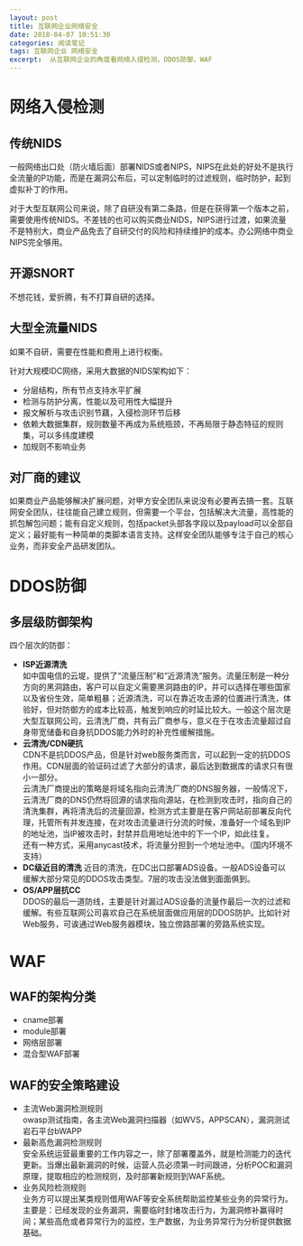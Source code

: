 ```yaml
---
layout: post
title: 互联网企业网络安全
date: 2018-04-07 10:51:30
categories: 阅读笔记
tags: 互联网企业 网络安全
excerpt:  从互联网企业的角度看网络入侵检测，DDOS防御，WAF
---
```


# 网络入侵检测
## 传统NIDS

一般网络出口处（防火墙后面）部署NIDS或者NIPS，NIPS在此处的好处不是执行全流量的P功能，而是在漏洞公布后，可以定制临时的过滤规则，临时防护，起到虚拟补丁的作用。

对于大型互联网公司来说，除了自研没有第二条路，但是在获得第一个版本之前，需要使用传统NIDS。不差钱的也可以购买商业NIDS，NIPS进行过渡，如果流量不是特别大，商业产品免去了自研交付的风险和持续维护的成本。办公网络中商业NIPS完全够用。

## 开源SNORT

不想花钱，爱折腾，有不打算自研的选择。

## 大型全流量NIDS

如果不自研，需要在性能和费用上进行权衡。

针对大规模IDC网络，采用大数据的NIDS架构如下：  
- 分层结构，所有节点支持水平扩展  
- 检测与防护分离，性能以及可用性大幅提升  
- 报文解析与攻击识别节藕，入侵检测环节后移  
- 依赖大数据集群，规则数量不再成为系统瓶颈，不再局限于静态特征的规则集，可以多纬度建模   
- 加规则不影响业务  

## 对厂商的建议

如果商业产品能够解决扩展问题，对甲方安全团队来说没有必要再去搞一套。互联网安全团队，往往能自己建立规则，但需要一个平台，包括解决大流量，高性能的抓包解包问题；能有自定义规则，包括packet头部各字段以及payload可以全部自定义；最好能有一种简单的类脚本语言支持。这样安全团队能够专注于自己的核心业务，而非安全产品研发团队。

# DDOS防御
## 多层级防御架构

四个层次的防御：  
- **ISP近源清洗**  
   如中国电信的云堤，提供了“流量压制”和“近源清洗”服务。流量压制是一种分方向的黑洞路由，客户可以自定义需要黑洞路由的IP，并可以选择在哪些国家以及省份生效，简单粗暴；近源清洗，可以在靠近攻击源的位置进行清洗，体验好，但对防御方的成本比较高，触发到响应的时延比较大。一般这个层次是大型互联网公司，云清洗厂商，共有云厂商参与，意义在于在攻击流量超过自身带宽储备和自身抗DDOS能力外时的补充性缓解措施。  
- **云清洗/CDN硬抗**  
   CDN不是抗DDOS产品，但是针对web服务类而言，可以起到一定的抗DDOS作用。CDN层面的验证码过滤了大部分的请求，最后达到数据库的请求只有很小一部分。  
   云清洗厂商提出的策略是将域名指向云清洗厂商的DNS服务器，一般情况下，云清洗厂商的DNS仍然将回源的请求指向源站，在检测到攻击时，指向自己的清洗集群，再将清洗后的流量回源，检测方式主要是在客户网站前部署反向代理，托管所有并发连接，在对攻击流量进行分流的时候，准备好一个域名到IP的地址池，当IP被攻击时，封禁并启用地址池中的下一个IP，如此往复。  
   还有一种方式，采用anycast技术，将流量分担到一个地址池中。（国内环境不支持）  
- **DC级近目的清洗**
   近目的清洗，在DC出口部署ADS设备。一般ADS设备可以缓解大部分常见的DDOS攻击类型。7层的攻击没法做到面面俱到。
- **OS/APP层抗CC**  
   DDOS的最后一道防线，主要是针对漏过ADS设备的流量作最后一次的过滤和缓解。有些互联网公司喜欢自己在系统层面做应用层的DDOS防护。比如针对Web服务，可诶通过Web服务器模块，独立傍路部署的旁路系统实现。
   
# WAF
## WAF的架构分类  
- cname部署  
- module部署  
- 网络层部署  
- 混合型WAF部署

## WAF的安全策略建设  
- 主流Web漏洞检测规则  
owasp测试指南，各主流Web漏洞扫描器（如WVS，APPSCAN），漏洞测试岩石平台bWAPP  
- 最新高危漏洞检测规则  
安全系统运营最重要的工作内容之一，除了部署覆盖外，就是检测能力的迭代更新。当爆出最新漏洞的时候，运营人员必须第一时间跟进，分析POC和漏洞原理，提取相应的检测规则，及时部署新规则到WAF系统。
- 业务风险检测规则  
业务方可以提出某类规则借用WAF等安全系统帮助监控某些业务的异常行为。主要是：已经发现的业务漏洞，需要临时封堵攻击行为，为漏洞修补赢得时间；某些高危或者异常行为的监控，生产数据，为业务异常行为分析提供数据基础。





